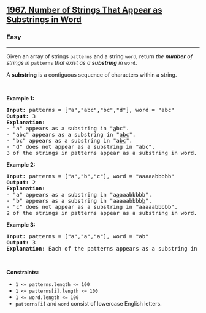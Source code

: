 <h2>
  <a
    href="https://leetcode.com/problems/number-of-strings-that-appear-as-substrings-in-word/"
    >1967. Number of Strings That Appear as Substrings in Word</a
  >
</h2>
<h3>Easy</h3>
<hr />
<div>
  <p>
    Given an array of strings <code>patterns</code> and a string
    <code>word</code>, return <em>the <strong>number</strong> of strings in </em
    ><code>patterns</code
    ><em> that exist as a <strong>substring</strong> in </em><code>word</code>.
  </p>

  <p>
    A <strong>substring</strong> is a contiguous sequence of characters within a
    string.
  </p>

  <p>&nbsp;</p>
  <p><strong class="example">Example 1:</strong></p>

  <pre><strong>Input:</strong> patterns = ["a","abc","bc","d"], word = "abc"
<strong>Output:</strong> 3
<strong>Explanation:</strong>
- "a" appears as a substring in "<u>a</u>bc".
- "abc" appears as a substring in "<u>abc</u>".
- "bc" appears as a substring in "a<u>bc</u>".
- "d" does not appear as a substring in "abc".
3 of the strings in patterns appear as a substring in word.
</pre>

  <p><strong class="example">Example 2:</strong></p>

  <pre><strong>Input:</strong> patterns = ["a","b","c"], word = "aaaaabbbbb"
<strong>Output:</strong> 2
<strong>Explanation:</strong>
- "a" appears as a substring in "a<u>a</u>aaabbbbb".
- "b" appears as a substring in "aaaaabbbb<u>b</u>".
- "c" does not appear as a substring in "aaaaabbbbb".
2 of the strings in patterns appear as a substring in word.
</pre>

  <p><strong class="example">Example 3:</strong></p>

  <pre><strong>Input:</strong> patterns = ["a","a","a"], word = "ab"
<strong>Output:</strong> 3
<strong>Explanation:</strong> Each of the patterns appears as a substring in word "<u>a</u>b".
</pre>

  <p>&nbsp;</p>
  <p><strong>Constraints:</strong></p>

  <ul>
    <li><code>1 &lt;= patterns.length &lt;= 100</code></li>
    <li><code>1 &lt;= patterns[i].length &lt;= 100</code></li>
    <li><code>1 &lt;= word.length &lt;= 100</code></li>
    <li>
      <code>patterns[i]</code> and <code>word</code> consist of lowercase
      English letters.
    </li>
  </ul>
</div>
